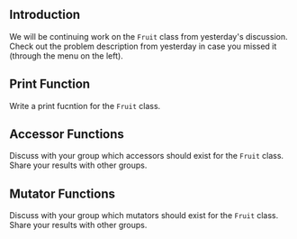 Introduction
---

We will be continuing work on the `Fruit` class from yesterday's discussion.
Check out the problem description from yesterday in case you missed it (through the menu on the left).


Print Function
---

Write a print fucntion for the `Fruit` class.


Accessor Functions
---

Discuss with your group which accessors should exist for the `Fruit` class.
Share your results with other groups.


Mutator Functions
---

Discuss with your group which mutators should exist for the `Fruit` class.
Share your results with other groups.




